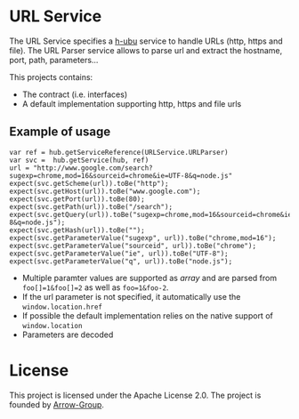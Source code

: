 # URL Service
The URL Service specifies a [h-ubu](http://nano-project.github.com/h-ubu/snapshot/) service to handle URLs (http, https and file).
The URL Parser service allows to parse url and extract the hostname, port, path, parameters...

This projects contains:

 * The contract (i.e. interfaces)
 * A default implementation supporting http, https and file urls

## Example of usage

	var ref = hub.getServiceReference(URLService.URLParser)
    var svc =  hub.getService(hub, ref)
	url = "http://www.google.com/search?sugexp=chrome,mod=16&sourceid=chrome&ie=UTF-8&q=node.js"
    expect(svc.getScheme(url)).toBe("http");
    expect(svc.getHost(url)).toBe("www.google.com");
    expect(svc.getPort(url)).toBe(80);
    expect(svc.getPath(url)).toBe("/search");
    expect(svc.getQuery(url)).toBe("sugexp=chrome,mod=16&sourceid=chrome&ie=UTF-8&q=node.js");
    expect(svc.getHash(url)).toBe("");
    expect(svc.getParameterValue("sugexp", url)).toBe("chrome,mod=16");
    expect(svc.getParameterValue("sourceid", url)).toBe("chrome");
    expect(svc.getParameterValue("ie", url)).toBe("UTF-8");
    expect(svc.getParameterValue("q", url)).toBe("node.js");

* Multiple paramter values are supported as _array_ and are parsed from `foo[]=1&foo[]=2` as well as `foo=1&foo-2`.
* If the url parameter is not specified, it automatically use the `window.location.href`
* If possible the default implementation relies on the native support of `window.location`
* Parameters are decoded

# License
This project is licensed under the Apache License 2.0. The project is founded by [Arrow-Group](http://arrow-group.eu).
